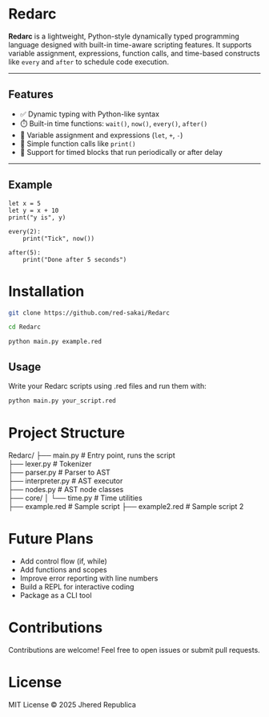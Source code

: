# Redarc

**Redarc** is a lightweight, Python-style dynamically typed programming language designed with built-in time-aware scripting features. It supports variable assignment, expressions, function calls, and time-based constructs like `every` and `after` to schedule code execution.

---

## Features

- ✅ Dynamic typing with Python-like syntax  
- ⏱️ Built-in time functions: `wait()`, `now()`, `every()`, `after()`  
- 📝 Variable assignment and expressions (`let`, `+`, `-`)  
- 📣 Simple function calls like `print()`  
- 🔄 Support for timed blocks that run periodically or after delay  

---

## Example

```redarc
let x = 5
let y = x + 10
print("y is", y)

every(2):
    print("Tick", now())

after(5):
    print("Done after 5 seconds")
```

# Installation
```bash
git clone https://github.com/red-sakai/Redarc
```
```bash
cd Redarc
```
```bash
python main.py example.red
```

## Usage
Write your Redarc scripts using .red files and run them with:
```bash
python main.py your_script.red
```

# Project Structure
Redarc/
├── main.py          # Entry point, runs the script  
├── lexer.py         # Tokenizer  
├── parser.py        # Parser to AST  
├── interpreter.py   # AST executor  
├── nodes.py         # AST node classes  
├── core/
│   └── time.py      # Time utilities  
├── example.red      # Sample script
├── example2.red     # Sample script 2


# Future Plans
- Add control flow (if, while)
- Add functions and scopes
- Improve error reporting with line numbers
- Build a REPL for interactive coding
- Package as a CLI tool

# Contributions
Contributions are welcome! Feel free to open issues or submit pull requests.

# License
MIT License © 2025 Jhered Republica
